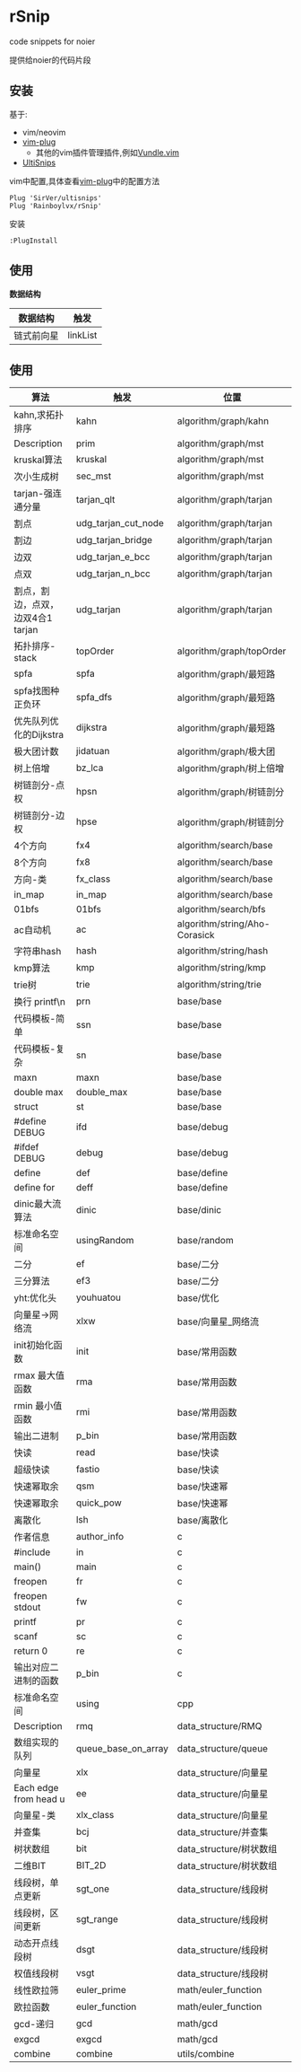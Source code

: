 # rSnip

code snippets for noier

提供给noier的代码片段

## 安装

基于:

- vim/neovim
- [vim-plug](https://github.com/junegunn/vim-plug)
  - 其他的vim插件管理插件,例如[Vundle.vim](https://github.com/VundleVim/Vundle.vim)
- [UltiSnips](https://github.com/SirVer/ultisnips)

vim中配置,具体查看[vim-plug](https://github.com/junegunn/vim-plug#example)中的配置方法

```
Plug 'SirVer/ultisnips'
Plug 'Rainboylvx/rSnip'
```

安装
```
:PlugInstall
```

## 使用

**数据结构**

| 数据结构   | 触发     |
|------------|----------|
| 链式前向星 | linkList |

## 使用

|算法|触发|位置|
|----|----|----|
|kahn,求拓扑排序|kahn|algorithm/graph/kahn|
|Description|prim|algorithm/graph/mst|
|kruskal算法|kruskal|algorithm/graph/mst|
|次小生成树|sec_mst|algorithm/graph/mst|
|tarjan-强连通分量|tarjan_qlt|algorithm/graph/tarjan|
|割点|udg_tarjan_cut_node|algorithm/graph/tarjan|
|割边|udg_tarjan_bridge|algorithm/graph/tarjan|
|边双|udg_tarjan_e_bcc|algorithm/graph/tarjan|
|点双|udg_tarjan_n_bcc|algorithm/graph/tarjan|
|割点，割边，点双，边双4合1 tarjan|udg_tarjan|algorithm/graph/tarjan|
|拓扑排序-stack|topOrder|algorithm/graph/topOrder|
|spfa|spfa|algorithm/graph/最短路|
|spfa找图种正负环|spfa_dfs|algorithm/graph/最短路|
|优先队列优化的Dijkstra|dijkstra|algorithm/graph/最短路|
|极大团计数|jidatuan|algorithm/graph/极大团|
|树上倍增|bz_lca|algorithm/graph/树上倍增|
|树链剖分-点权|hpsn|algorithm/graph/树链剖分|
|树链剖分-边权|hpse|algorithm/graph/树链剖分|
|4个方向|fx4|algorithm/search/base|
|8个方向|fx8|algorithm/search/base|
|方向-类|fx_class|algorithm/search/base|
|in_map|in_map|algorithm/search/base|
|01bfs|01bfs|algorithm/search/bfs|
|ac自动机|ac|algorithm/string/Aho-Corasick|
|字符串hash|hash|algorithm/string/hash|
|kmp算法|kmp|algorithm/string/kmp|
|trie树|trie|algorithm/string/trie|
|换行 printf\n|prn|base/base|
|代码模板-简单|ssn|base/base|
|代码模板-复杂|sn|base/base|
|maxn|maxn|base/base|
|double max|double_max|base/base|
|struct|st|base/base|
|#define DEBUG|ifd|base/debug|
|#ifdef DEBUG|debug|base/debug|
|define|def|base/define|
|define for|deff|base/define|
|dinic最大流算法|dinic|base/dinic|
|标准命名空间|usingRandom|base/random|
|二分|ef|base/二分|
|三分算法|ef3|base/二分|
|yht:优化头|youhuatou|base/优化|
|向量星->网络流|xlxw|base/向量星_网络流|
|init初始化函数|init|base/常用函数|
|rmax 最大值函数|rma|base/常用函数|
|rmin 最小值函数|rmi|base/常用函数|
|输出二进制|p_bin|base/常用函数|
|快读|read|base/快读|
|超级快读|fastio|base/快读|
|快速幂取余|qsm|base/快速幂|
|快速幂取余|quick_pow|base/快速幂|
|离散化|lsh|base/离散化|
|作者信息|author_info|c|
|#include|in|c|
|main()|main|c|
|freopen|fr|c|
|freopen stdout|fw|c|
|printf|pr|c|
|scanf|sc|c|
|return 0|re|c|
|输出对应二进制的函数|p_bin|c|
|标准命名空间|using|cpp|
|Description|rmq|data_structure/RMQ|
|数组实现的队列|queue_base_on_array|data_structure/queue|
|向量星|xlx|data_structure/向量星|
|Each edge from head u|ee|data_structure/向量星|
|向量星-类|xlx_class|data_structure/向量星|
|并查集|bcj|data_structure/并查集|
|树状数组|bit|data_structure/树状数组|
|二维BIT|BIT_2D|data_structure/树状数组|
|线段树，单点更新|sgt_one|data_structure/线段树|
|线段树，区间更新|sgt_range|data_structure/线段树|
|动态开点线段树|dsgt|data_structure/线段树|
|权值线段树|vsgt|data_structure/线段树|
|线性欧拉筛|euler_prime|math/euler_function|
|欧拉函数|euler_function|math/euler_function|
|gcd-递归|gcd|math/gcd|
|exgcd|exgcd|math/gcd|
|combine|combine|utils/combine|
